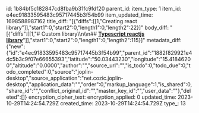 id: 1b84bf5c182847cd8fba9b31fc9fdf20
parent_id: 
item_type: 1
item_id: e4ec91833595483c95717445b3f54b99
item_updated_time: 1698588987162
title_diff: "[{\"diffs\":[[1,\"Creating react library\"]],\"start1\":0,\"start2\":0,\"length1\":0,\"length2\":22}]"
body_diff: "[{\"diffs\":[[1,\"# Custom library\\\n\\\n## [**Typescript reactjs library**](https://prateeksurana.me/blog/react-library-with-typescript/)\"]],\"start1\":0,\"start2\":0,\"length1\":0,\"length2\":115}]"
metadata_diff: {"new":{"id":"e4ec91833595483c95717445b3f54b99","parent_id":"1882f829921e4dc5b3c9f07e66655393","latitude":"50.03443230","longitude":"15.41846200","altitude":"0.0000","author":"","source_url":"","is_todo":0,"todo_due":0,"todo_completed":0,"source":"joplin-desktop","source_application":"net.cozic.joplin-desktop","application_data":"","order":0,"markup_language":1,"is_shared":0,"share_id":"","conflict_original_id":"","master_key_id":"","user_data":""},"deleted":[]}
encryption_cipher_text: 
encryption_applied: 0
updated_time: 2023-10-29T14:24:54.729Z
created_time: 2023-10-29T14:24:54.729Z
type_: 13